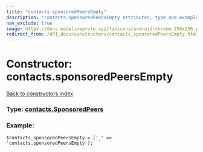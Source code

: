 ```yaml
---
title: "contacts.sponsoredPeersEmpty"
description: "contacts.sponsoredPeersEmpty attributes, type and example"
nav_exclude: true
image: https://docs.madelineproto.xyz/favicons/android-chrome-256x256.png
redirect_from: /API_docs/constructors/contacts_sponsoredPeersEmpty.html
---
```

# Constructor: contacts.sponsoredPeersEmpty  
[Back to constructors index](/API_docs/constructors/index.html)






### Type: [contacts.SponsoredPeers](/API_docs/types/contacts.SponsoredPeers.html)


### Example:

```
$contacts_sponsoredPeersEmpty = ['_' => 'contacts.sponsoredPeersEmpty'];
```  
